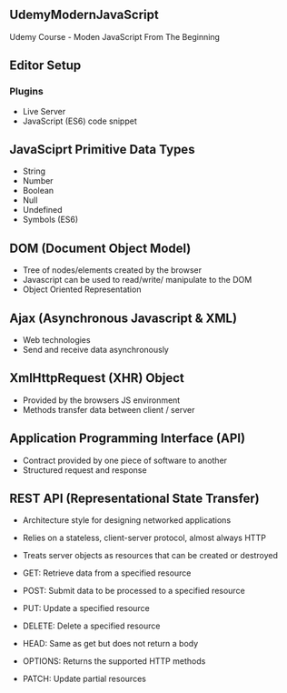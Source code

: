 ## UdemyModernJavaScript
Udemy Course - Moden JavaScript From The Beginning

## Editor Setup
### Plugins

* Live Server
* JavaScript (ES6) code snippet


## JavaSciprt Primitive Data Types

* String
* Number
* Boolean
* Null
* Undefined
* Symbols (ES6)

## DOM (Document Object Model)

* Tree of nodes/elements created by the browser
* Javascript can be used to read/write/ manipulate to the DOM
* Object Oriented Representation

## Ajax (Asynchronous Javascript & XML)
* Web technologies
* Send and receive data asynchronously

## XmlHttpRequest (XHR) Object
* Provided by the browsers JS environment
* Methods transfer data between client / server

## Application Programming Interface (API)
* Contract provided by one piece of software to another
* Structured request and response

## REST API (Representational State Transfer)
* Architecture style for designing networked applications
* Relies on a stateless, client-server protocol, almost always HTTP
* Treats server objects as resources that can be created or destroyed

* GET: Retrieve data from a specified resource
* POST: Submit data to be processed to a specified resource
* PUT: Update a specified resource
* DELETE: Delete a specified resource

* HEAD: Same as get but does not return a body
* OPTIONS: Returns the supported HTTP methods
* PATCH: Update partial resources
